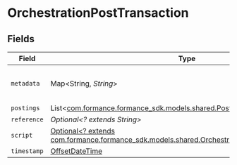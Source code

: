 # OrchestrationPostTransaction


## Fields

| Field                                                                                                                                                       | Type                                                                                                                                                        | Required                                                                                                                                                    | Description                                                                                                                                                 | Example                                                                                                                                                     |
| ----------------------------------------------------------------------------------------------------------------------------------------------------------- | ----------------------------------------------------------------------------------------------------------------------------------------------------------- | ----------------------------------------------------------------------------------------------------------------------------------------------------------- | ----------------------------------------------------------------------------------------------------------------------------------------------------------- | ----------------------------------------------------------------------------------------------------------------------------------------------------------- |
| `metadata`                                                                                                                                                  | Map<String, *String*>                                                                                                                                       | :heavy_check_mark:                                                                                                                                          | N/A                                                                                                                                                         | {<br/>"admin": "true"<br/>}                                                                                                                                 |
| `postings`                                                                                                                                                  | List<[com.formance.formance_sdk.models.shared.Posting](../../models/shared/Posting.md)>                                                                     | :heavy_minus_sign:                                                                                                                                          | N/A                                                                                                                                                         |                                                                                                                                                             |
| `reference`                                                                                                                                                 | *Optional<? extends String>*                                                                                                                                | :heavy_minus_sign:                                                                                                                                          | N/A                                                                                                                                                         | ref:001                                                                                                                                                     |
| `script`                                                                                                                                                    | [Optional<? extends com.formance.formance_sdk.models.shared.OrchestrationPostTransactionScript>](../../models/shared/OrchestrationPostTransactionScript.md) | :heavy_minus_sign:                                                                                                                                          | N/A                                                                                                                                                         |                                                                                                                                                             |
| `timestamp`                                                                                                                                                 | [OffsetDateTime](https://docs.oracle.com/javase/8/docs/api/java/time/OffsetDateTime.html)                                                                   | :heavy_minus_sign:                                                                                                                                          | N/A                                                                                                                                                         |                                                                                                                                                             |